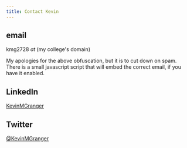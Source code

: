 ```yaml
---
title: Contact Kevin
---
```


<h2>email</h2>
<p id="email"><noscript>kmg2728 <em>at</em> (my college's domain)</noscript></p>
<noscript><p>My apologies for the above obfuscation, but it is to cut down on spam.  There is a small javascript script that will embed the correct email, if you have it enabled.</p></noscript>

## LinkedIn
[KevinMGranger](https://www.linkedin.com/in/kevinmgranger)

## Twitter
[@KevinMGranger](http://twitter.com/KevinMGranger)

<script>
var k = "kmg", m = "rit", g = "edu";
var email = k + "@" + m + "." + g;
document.getElementById("email").innerHTML = '<a href="mailto:' + email + '">' + email + '</a>';
</script>
